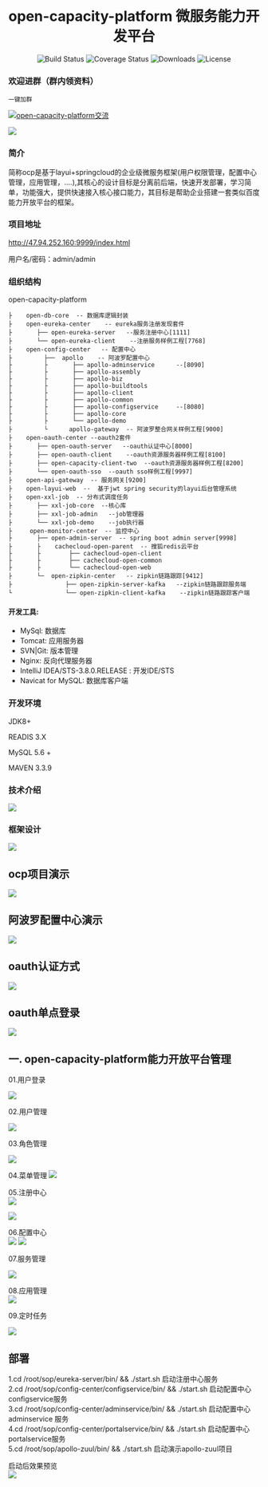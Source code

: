 # <H1 align="center">open-capacity-platform 微服务能力开发平台</H1 > 

<p align="center">
 <img src="https://img.shields.io/circleci/project/vuejs/vue/dev.svg" alt="Build Status">
  <img src="https://img.shields.io/badge/Spring%20Cloud-Edgware.SR3-blue.svg" alt="Coverage Status">
  <img src="https://img.shields.io/badge/Spring%20Boot-1.5.9-blue.svg" alt="Downloads">
  <img src="https://img.shields.io/npm/l/vue.svg" alt="License">
</p>

### 欢迎进群（群内领资料）

`一键加群`

<a target="_blank" href="https://jq.qq.com/?_wv=1027&k=5JSjd5D"><img border="0" src="//pub.idqqimg.com/wpa/images/group.png" alt="open-capacity-platform交流" title="open-capacity-platform交流"></a>

![](https://i.imgur.com/kxpc628.png)



### 简介

​        简称ocp是基于layui+springcloud的企业级微服务框架(用户权限管理，配置中心管理，应用管理，....),其核心的设计目标是分离前后端，快速开发部署，学习简单，功能强大，提供快速接入核心接口能力，其目标是帮助企业搭建一套类似百度能力开放平台的框架。



### 项目地址

http://47.94.252.160:9999/index.html 

用户名/密码：admin/admin



### 组织结构

open-capacity-platform

```
├    open-db-core  -- 数据库逻辑封装    
├    open-eureka-center    -- eureka服务注册发现套件   
├       ├── open-eureka-server   --服务注册中心[1111]    
├       └── open-eureka-client    --注册服务样例工程[7768]  
├    open-config-center   -- 配置中心   
├         ├──  apollo    -- 阿波罗配置中心  
├         ├       ├── apollo-adminservice      --[8090]    
├         ├       ├── apollo-assembly     
├         ├       ├── apollo-biz   
├         ├       ├── apollo-buildtools    
├         ├       ├── apollo-client    
├         ├       ├── apollo-common     
├         ├       ├── apollo-configservice     --[8080] 
├         ├       ├── apollo-core  
├         ├       └── apollo-demo  
├         └      apollo-gateway  -- 阿波罗整合网关样例工程[9000]  
├    open-oauth-center --oauth2套件   
├       ├── open-oauth-server   --oauth认证中心[8000]  
├       ├── open-oauth-client    --oauth资源服务器样例工程[8100]   
├       ├── open-capacity-client-two  --oauth资源服务器样例工程[8200]    
├       └── open-oauth-sso  --oauth sso样例工程[9997]  
├    open-api-gateway  -- 服务网关[9200]  
├    open-layui-web  --  基于jwt spring security的layui后台管理系统     
├    open-xxl-job  -- 分布式调度任务
├       ├── xxl-job-core  --核心库
├       ├── xxl-job-admin   --job管理器    
├       └── xxl-job-demo    --job执行器
├     open-monitor-center  -- 监控中心
├       ├── open-admin-server  -- spring boot admin server[9998]  
├       ├    cachecloud-open-parent  -- 搜狐redis云平台   
├       ├        ├── cachecloud-open-client    
├       ├        ├── cachecloud-open-common   
├       ├        └── cachecloud-open-web    
├       └─  open-zipkin-center   -- zipkin链路跟踪[9412]  
├               ├── open-zipkin-server-kafka   --zipkin链路跟踪服务端
└               └── open-zipkin-client-kafka    --zipkin链路跟踪客户端  
```



#### 开发工具:

- MySql: 数据库
- Tomcat: 应用服务器
- SVN|Git: 版本管理
- Nginx: 反向代理服务器
- IntelliJ IDEA/STS-3.8.0.RELEASE : 开发IDE/STS
- Navicat for MySQL: 数据库客户端

 

### 开发环境

JDK8+  

READIS 3.X  

MySQL 5.6 + 

MAVEN 3.3.9  




###   技术介绍 
![](https://i.imgur.com/29QKUkG.png)  
###   框架设计
![](https://i.imgur.com/vn03vIX.jpg)



##  ocp项目演示

![](http://img1.ph.126.net/WAraEeweVw2SyTUSG1dT6Q==/3887169428474612491.gif) 


## 阿波罗配置中心演示  
![](http://img2.ph.126.net/-cKtj6Wia_q6YiZKV-IOsQ==/295548725646480248.gif)


## oauth认证方式    
![](https://i.imgur.com/MUCa4x6.gif)
## oauth单点登录   
![](https://i.imgur.com/PwcuvoC.gif)




## 一. open-capacity-platform能力开放平台管理    

01.用户登录



<img src="https://i.imgur.com/Wpo9STn.png" />

02.用户管理

![](https://i.imgur.com/Ud65k7j.png)

03.角色管理

![](https://i.imgur.com/Vl4n8Wr.png)

04.菜单管理
![](https://i.imgur.com/DXFAsUy.png)



05.注册中心   
![](https://i.imgur.com/L1RMEoq.png)

 ![](https://i.imgur.com/IKHAQ1c.png)

06.配置中心   
![](https://i.imgur.com/PrHbd6P.png)
![](https://i.imgur.com/Zyy4XjQ.png)


07.服务管理

![](https://i.imgur.com/eDqMHBF.png)  

08.应用管理  
![](https://i.imgur.com/BKN06Te.png)


09.定时任务

![](https://i.imgur.com/boiJhNU.jpg)





## 部署 
1.cd /root/sop/eureka-server/bin/ &&  ./start.sh  启动注册中心服务   
2.cd /root/sop/config-center/configservice/bin/ &&  ./start.sh 启动配置中心configservice服务     
3.cd /root/sop/config-center/adminservice/bin/  &&  ./start.sh  启动配置中心adminservice 服务  
4.cd /root/sop/config-center/portalservice/bin/ &&  ./start.sh 启动配置中心portalservice服务   
5.cd /root/sop/apollo-zuul/bin/ &&  ./start.sh 启动演示apollo-zuul项目   


启动后效果预览   
![](https://i.imgur.com/H0CiqbD.jpg)







